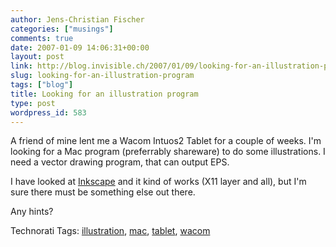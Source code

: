 ```yaml
---
author: Jens-Christian Fischer
categories: ["musings"]
comments: true
date: 2007-01-09 14:06:31+00:00
layout: post
link: http://blog.invisible.ch/2007/01/09/looking-for-an-illustration-program/
slug: looking-for-an-illustration-program
tags: ["blog"]
title: Looking for an illustration program
type: post
wordpress_id: 583
---
```


A friend of mine lent me a Wacom Intuos2 Tablet for a couple of weeks. I'm looking for a Mac program (preferrably shareware) to do some illustrations. I need a vector drawing program, that can output EPS.

I have looked at [Inkscape][1] and it kind of works (X11 layer and all), but I'm sure there must be something else out there. 

Any hints?

[1]: http://www.inkscape.org



Technorati Tags: [illustration](http://www.technorati.com/tag/illustration), [mac](http://www.technorati.com/tag/mac), [tablet](http://www.technorati.com/tag/tablet), [wacom](http://www.technorati.com/tag/wacom)
